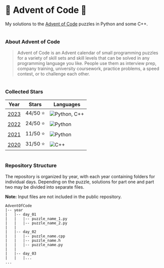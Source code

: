 # 🎄 Advent of Code 🎄

My solutions to the [Advent of Code](https://adventofcode.com/) puzzles in Python and some C++.

#

### About Advent of Code

> Advent of Code is an Advent calendar of small programming puzzles
> for a variety of skill sets and skill levels that can be solved
> in any programming language you like. People use them as interview prep,
> company training, university coursework, practice problems, a speed contest,
> or to challenge each other.

#

### Collected Stars

| Year         | Stars   | Languages                                                 |
|--------------|---------|-----------------------------------------------------------|
| [2023](2023) | 44/50 ⭐ | ![Python, C++](https://skillicons.dev/icons?i=python,cpp) |
| [2022](2022) | 24/50 ⭐ | ![Python](https://skillicons.dev/icons?i=python)          |
| [2021](2021) | 11/50 ⭐ | ![Python](https://skillicons.dev/icons?i=python)          |
| [2020](2020) | 31/50 ⭐ | ![C++](https://skillicons.dev/icons?i=cpp)                |

#

### Repository Structure

The repository is organized by year, with each year containing folders for individual days.
Depending on the puzzle, solutions for part one and part two may be divided into separate files.

**Note:** Input files are not included in the public repository.

```tree
AdventOfCode
|-- year
|   |-- day_01
|   |   |-- puzzle_name_1.py
|   |   |-- puzzle_name_2.py
|   |
|   |-- day_02
|   |   |-- puzzle_name.cpp
|   |   |-- puzzle_name.h
|   |   |-- puzzle_name.py
|   |
|   |-- day_03
|   |   |... 
...
```
